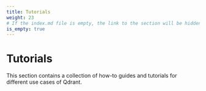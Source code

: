 ```yaml
---
title: Tutorials
weight: 23
# If the index.md file is empty, the link to the section will be hidden from the sidebar
is_empty: true
---
```


# Tutorials

This section contains a collection of how-to guides and tutorials for different use cases of Qdrant.
